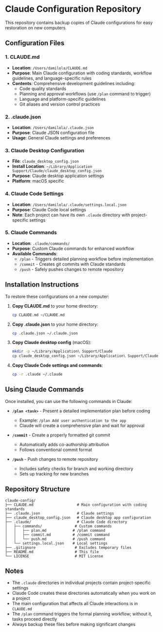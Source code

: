 # Claude Configuration Repository

This repository contains backup copies of Claude configurations for easy restoration on new computers.

## Configuration Files

### 1. CLAUDE.md
- **Location**: `/Users/damilola/CLAUDE.md`
- **Purpose**: Main Claude configuration with coding standards, workflow guidelines, and language-specific rules
- **Contents**: Comprehensive development guidelines including:
  - Code quality standards
  - Planning and approval workflows (use `/plan` command to trigger)
  - Language and platform-specific guidelines
  - Git aliases and version control practices

### 2. .claude.json
- **Location**: `/Users/damilola/.claude.json`
- **Purpose**: Claude JSON configuration file
- **Usage**: General Claude settings and preferences

### 3. Claude Desktop Configuration
- **File**: `claude_desktop_config.json`
- **Install Location**: `~/Library/Application Support/Claude/claude_desktop_config.json`
- **Purpose**: Claude desktop application settings
- **Platform**: macOS specific

### 4. Claude Code Settings
- **Location**: `/Users/damilola/.claude/settings.local.json`
- **Purpose**: Claude Code local settings
- **Note**: Each project can have its own `.claude` directory with project-specific settings

### 5. Claude Commands
- **Location**: `.claude/commands/`
- **Purpose**: Custom Claude commands for enhanced workflow
- **Available Commands**:
  - `/plan` - Triggers detailed planning workflow before implementation
  - `/commit` - Creates git commits with Claude standards
  - `/push` - Safely pushes changes to remote repository

## Installation Instructions

To restore these configurations on a new computer:

1. **Copy CLAUDE.md** to your home directory:
   ```bash
   cp CLAUDE.md ~/CLAUDE.md
   ```

2. **Copy .claude.json** to your home directory:
   ```bash
   cp .claude.json ~/.claude.json
   ```

3. **Copy Claude desktop config** (macOS):
   ```bash
   mkdir -p ~/Library/Application\ Support/Claude
   cp claude_desktop_config.json ~/Library/Application\ Support/Claude/
   ```

4. **Copy Claude Code settings and commands**:
   ```bash
   cp -r .claude ~/.claude
   ```

## Using Claude Commands

Once installed, you can use the following commands in Claude:

- **`/plan <task>`** - Present a detailed implementation plan before coding
  - Example: `/plan Add user authentication to the app`
  - Claude will create a comprehensive plan and wait for approval

- **`/commit`** - Create a properly formatted git commit
  - Automatically adds co-authorship attribution
  - Follows conventional commit format

- **`/push`** - Push changes to remote repository
  - Includes safety checks for branch and working directory
  - Sets up tracking for new branches

## Repository Structure

```
claude-config/
├── CLAUDE.md                    # Main configuration with coding standards
├── .claude.json                 # Claude settings
├── claude_desktop_config.json   # Claude desktop app configuration
├── .claude/                     # Claude Code directory
│   ├── commands/               # Custom commands
│   │   ├── plan.md            # /plan command
│   │   ├── commit.md          # /commit command
│   │   └── push.md            # /push command
│   └── settings.local.json    # Local settings
├── .gitignore                  # Excludes temporary files
├── README.md                   # This file
└── LICENSE                     # MIT License
```

## Notes

- The `.claude` directories in individual projects contain project-specific settings
- Claude Code creates these directories automatically when you work on a project
- The main configuration that affects all Claude interactions is in `CLAUDE.md`
- The `/plan` command triggers the formal planning workflow; without it, tasks proceed directly
- Always backup these files before making significant changes